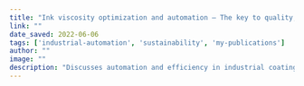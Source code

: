 ```yaml
---
title: "Ink viscosity optimization and automation – The key to quality, efficiency and sustainability in printing and coating (Part: 2/2) | AIMCAL"
link: ""
date_saved: 2022-06-06
tags: ['industrial-automation', 'sustainability', 'my-publications']
author: ""
image: ""
description: "Discusses automation and efficiency in industrial coating processes, emphasizing sustainability through real-time viscosity control."
---
```

